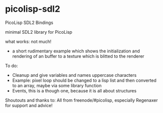 # picolisp-sdl2
PicoLisp SDL2 Bindings


minimal SDL2 library for PicoLisp

what works: not much!
  - a short rudimentary example which shows the initialization and rendering of an buffer to a texture which is blitted to the     renderer 
  

To do:
  - Cleanup and give variables and names uppercase characters
   - Example: pixel loop should be changed to a lisp list and then converted to an array, maybe via some library function
   - Events, this is a though one, because it is all about structures


Shoutouts and thanks to: All from freenode/#picolisp, especially Regenaxer for support and advice!

